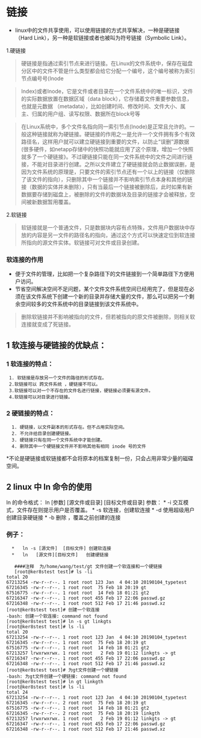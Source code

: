 # 链接
 * linux中的文件共享使用，可以使用链接的方式共享解决，一种是硬链接（Hard Link），另一种是软链接或者也被叫为符号链接（Symbolic Link）。

1.硬链接
   >硬链接是指通过索引节点来进行链接。在Linux的文件系统中，保存在磁盘分区中的文件不管是什么类型都会给它分配一个编号，这个编号被称为索引节点编号号(Inode

   >Index)或者Inode，它是文件或者目录在一个文件系统中的唯一标识，文件的实际数据放置在数据区域（data block），它存储着文件重要参数信息，也就是元数据 （metadata），比如创建时间、修改时间、文件大小、属主、归属的用户组、读写权限、数据所在block号等
   
   >在Linux系统中，多个文件名指向同一索引节点(Inode)是正常且允许的。一般这种链接就称为硬链接。硬链接的作用之一是允许一个文件拥有多个有效路径名，这样用户就可以建立硬链接到重要的文件，以防止“误删”源数据(很多硬件，如netapp存储中的快照功能就应用了这个原理，增加一个快照就多了一个硬链接》。不过硬链接只能在同一文件系统中的文件之间进行链接，不能对目录进行创建。之所以文件建立了硬链接就会防止数据误删，是因为文件系统的原理是，只要文件的索引节点还有一个以上的链接（仅删除了该文件的指向），只删除其中一个链接并不影响索引节点本身和其他的链接（数据的实体并未删除），只有当最后一个链接被删除后，此时如果有新数据要存储到磁盘上，被删除的文件的数据块及目录的链接才会被释放，空间被新数据暂用覆盖。



2.软链接
  >软链接就是一个普通文件，只是数据块内容有点特殊，文件用户数据块中存放的内容是另一文件的路径名的指向，通过这个方式可以快速定位到软连接所指向的源文件实体。软链接可对文件或目录创建。

### 软连接的作用
   * 便于文件的管理，比如把一个复杂路径下的文件链接到一个简单路径下方便用户访问。
   * 节省空间解决空间不足问题，某个文件文件系统空间已经用完了，但是现在必须在该文件系统下创建一个新的目录并存储大量的文件，那么可以把另一个剩余空间较多的文件系统中的目录链接到该文件系统中。
   
  >删除软链接并不影响被指向的文件，但若被指向的原文件被删除，则相关软连接就变成了死链接。
  
  
  
  ## 1 软连接与硬链接的优缺点：
   ### 1 软连接的特点：
     1. 软链接是存放另一个文件的路径的形式存在。
     2.软链接可以 跨文件系统 ，硬链接不可以。
     3.软链接可以对一个不存在的文件名进行链接，硬链接必须要有源文件。
     4.软链接可以对目录进行链接。
     
   ### 2 硬链接的特点：
      1. 硬链接，以文件副本的形式存在。但不占用实际空间。
      2. 不允许给目录创建硬链接。
      3. 硬链接只有在同一个文件系统中才能创建。
      4. 删除其中一个硬链接文件并不影响其他有相同 inode 号的文件
      
   *不论是硬链接或软链接都不会将原本的档案复制一份，只会占用非常少量的磁碟空间。 
   
   
   ## 2 linux 中 ln 命令的使用
   ln 的命令格式：
       ln [参数] [源文件或目录] [目标文件或目录]
       参数：
        * -i 交互模式，文件存在则提示用户是否覆盖。
        * -s 软连接，创建软连接
        * -d 使用超级用户创建目录硬链接
        * -b  删除 ，覆盖之前创建的连接
        
   ### 例子：
      *   ln -s [源文件]  [目标文件] 创建软连接
      *   ln   [源文件][目标文件]   创建硬链接 
      
      
      
```
   ####注释  为/home/wang/test/gt 文件创建一个软连接和一个硬链接
   [root@ker8stest test]# ls -li
total 20
67213254 -rw-r--r--. 1 root root 123 Jan  4 04:10 20190104_typetest
67216345 -rw-r--r--. 1 root root  75 Feb 18 20:19 gt
67516775 -rw-r--r--. 1 root root  14 Feb 18 01:21 gt2
67216347 -rw-r--r--. 1 root root 455 Feb 17 22:06 passwd.gz
67216348 -rw-r--r--. 1 root root 512 Feb 17 21:46 passwd.xz
[root@ker8stest test]# 创建一个软连接
-bash: 创建一个软连接: command not found
[root@ker8stest test]# ln -s gt linkgts
[root@ker8stest test]# ls -li
total 20
67213254 -rw-r--r--. 1 root root 123 Jan  4 04:10 20190104_typetest
67216345 -rw-r--r--. 1 root root  75 Feb 18 20:19 gt
67516775 -rw-r--r--. 1 root root  14 Feb 18 01:21 gt2
67213257 lrwxrwxrwx. 1 root root   2 Feb 19 01:12 linkgts -> gt
67216347 -rw-r--r--. 1 root root 455 Feb 17 22:06 passwd.gz
67216348 -rw-r--r--. 1 root root 512 Feb 17 21:46 passwd.xz
[root@ker8stest test]# 为gt文件创建一个硬链接
-bash: 为gt文件创建一个硬链接: command not found
[root@ker8stest test]# ln gt linkgth
[root@ker8stest test]# ls -li
total 24
67213254 -rw-r--r--. 1 root root 123 Jan  4 04:10 20190104_typetest
67216345 -rw-r--r--. 2 root root  75 Feb 18 20:19 gt
67516775 -rw-r--r--. 1 root root  14 Feb 18 01:21 gt2
67216345 -rw-r--r--. 2 root root  75 Feb 18 20:19 linkgth
67213257 lrwxrwxrwx. 1 root root   2 Feb 19 01:12 linkgts -> gt
67216347 -rw-r--r--. 1 root root 455 Feb 17 22:06 passwd.gz
67216348 -rw-r--r--. 1 root root 512 Feb 17 21:46 passwd.xz

```
    
 
     
   
   
